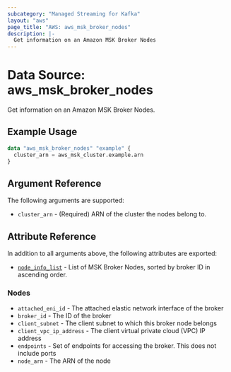 ```yaml
---
subcategory: "Managed Streaming for Kafka"
layout: "aws"
page_title: "AWS: aws_msk_broker_nodes"
description: |-
  Get information on an Amazon MSK Broker Nodes
---
```


# Data Source: aws_msk_broker_nodes

Get information on an Amazon MSK Broker Nodes.

## Example Usage

```terraform
data "aws_msk_broker_nodes" "example" {
  cluster_arn = aws_msk_cluster.example.arn
}
```

## Argument Reference

The following arguments are supported:

* `cluster_arn` - (Required) ARN of the cluster the nodes belong to.

## Attribute Reference

In addition to all arguments above, the following attributes are exported:

* [`node_info_list`](#nodes) - List of MSK Broker Nodes, sorted by broker ID in ascending order.

### Nodes

* `attached_eni_id` - The attached elastic network interface of the broker
* `broker_id` - The ID of the broker
* `client_subnet` - The client subnet to which this broker node belongs
* `client_vpc_ip_address` - The client virtual private cloud (VPC) IP address
* `endpoints` - Set of endpoints for accessing the broker. This does not include ports
* `node_arn` - The ARN of the node
